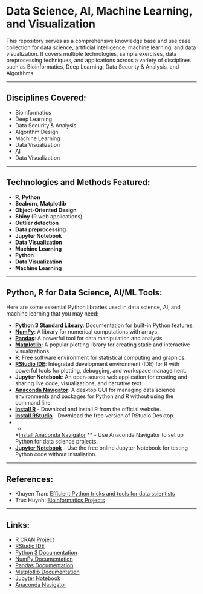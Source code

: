 # Data Science, AI, Machine Learning, and Visualization

This repository serves as a comprehensive knowledge base and use case collection for data science, artificial
intelligence, machine learning, and data visualization. It covers multiple technologies, sample exercises, data
preprocessing techniques, and applications across a variety of disciplines such as Bioinformatics, Deep Learning, Data
Security & Analysis, and Algorithms.

---

## Disciplines Covered:

- Bioinformatics
- Deep Learning
- Data Security & Analysis
- Algorithm Design
- Machine Learning
- Data Visualization
- AI
- Data Visualization

---

## Technologies and Methods Featured:

- **R**, **Python**
- **Seaborn**, **Matplotlib**
- **Object-Oriented Design**
- **Shiny** (R web applications)
- **Outlier detection**
- **Data preprocessing**
- **Jupyter Notebook**
- **Data Visualization**
- **Machine Learning**
- **Python**
- **Data Visualization**
- **Machine Learning**

---

## Python, R for Data Science, AI/ML Tools:

Here are some essential Python libraries used in data science, AI, and machine learning that you may need:

- **[Python 3 Standard Library](https://docs.python.org/3/index.html)**: Documentation for built-in Python features.
- **[NumPy](https://numpy.org/doc/stable/reference/index.html)**: A library for numerical computations with arrays.
- **[Pandas](https://pandas.pydata.org/docs/)**: A powerful tool for data manipulation and analysis.
- **[Matplotlib](https://matplotlib.org/2.0.2/index.html)**: A popular plotting library for creating static and
  interactive visualizations.
- **[R](https://www.r-project.org/)**: Free software environment for statistical computing and graphics.
- **[RStudio IDE](https://rstudio.com/)**: Integrated development environment (IDE) for R with powerful tools for
  plotting, debugging, and workspace management.
- **Jupyter Notebook**: An open-source web application for creating and sharing live code, visualizations, and narrative
  text.
- **[Anaconda Navigator](https://docs.anaconda.com/anaconda/navigator/install/)**: A desktop GUI for managing data
  science environments and packages for Python and R without using the command line.
- **[Install R](https://www.r-project.org/)** - Download and install R from the official website.
- **[Install RStudio](https://rstudio.com/products/rstudio/#:~:text=RStudio%20Take%20control%20of%20your%20R%20code)** -
  Download the free version of RStudio Desktop.
- *
  *[Install Anaconda Navigator](https://docs.anaconda.com/anaconda/navigator/install/#:~:text=Installing%20Navigator%20Navigator%20is%20automatically%20installed%20when%20you)
  ** - Use Anaconda Navigator to set up Python for data science projects.
- **[Jupyter Notebook](https://jupyter.org/try)** - Use the free online Jupyter Notebook for testing Python code without
  installation.

---

## References:

- Khuyen
  Tran: [Efficient Python tricks and tools for data scientists](https://khuyentran1401.github.io/Efficient_Python_tricks_and_tools_for_data_scientists/README.html)
- Truc Huynh: [Bioinformatics Projects](https://rpubs.com/jackyhuynh87)

---

## Links:

- [R CRAN Project](https://www.r-project.org/)
- [RStudio IDE](https://rstudio.com/)
- [Python 3 Documentation](https://docs.python.org/3/index.html)
- [NumPy Documentation](https://numpy.org/doc/stable/reference/index.html)
- [Pandas Documentation](https://pandas.pydata.org/docs/)
- [Matplotlib Documentation](https://matplotlib.org/2.0.2/index.html)
- [Jupyter Notebook](https://jupyter.org/try)
- [Anaconda Navigator](https://docs.anaconda.com/anaconda/navigator/install/#:~:text=Installing%20Navigator%20Navigator%20is%20automatically%20installed%20when%20you)
